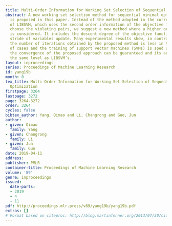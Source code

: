```yaml
---
title: Multi-Order Information for Working Set Selection of Sequential Minimal Optimization
abstract: A new working set selection method for sequential minimal optimization (SMO)
  is proposed in this paper. Instead of the method adopted in the current version
  of LIBSVM, which uses the second order information of the objective function to
  choose the violating pairs, we suggest a new method where a higher order information
  is considered. It includes the descent degree of the objective function and the
  stride of variables update. Many experimental results show, in contrast to LIBSVM,
  the number of iterations obtained by the proposed method is less in the vast majority
  of cases and the training of support vector machines (SVMs) is sped up. Meanwhile,
  the convergence of the proposed approach can be guaranteed and its accuracy is at
  the same level as LIBSVM’s.
layout: inproceedings
series: Proceedings of Machine Learning Research
id: yang19b
month: 0
tex_title: Multi-Order Information for Working Set Selection of Sequential Minimal
  Optimization
firstpage: 3264
lastpage: 3272
page: 3264-3272
order: 3264
cycles: false
bibtex_author: Yang, Qimao and Li, Changrong and Guo, Jun
author:
- given: Qimao
  family: Yang
- given: Changrong
  family: Li
- given: Jun
  family: Guo
date: 2019-04-11
address: 
publisher: PMLR
container-title: Proceedings of Machine Learning Research
volume: '89'
genre: inproceedings
issued:
  date-parts:
  - 2019
  - 4
  - 11
pdf: http://proceedings.mlr.press/v89/yang19b/yang19b.pdf
extras: []
# Format based on citeproc: http://blog.martinfenner.org/2013/07/30/citeproc-yaml-for-bibliographies/
---
```

